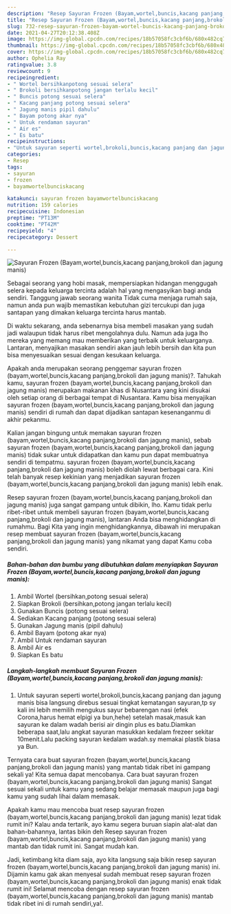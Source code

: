 ```yaml
---
description: "Resep Sayuran Frozen (Bayam,wortel,buncis,kacang panjang,brokoli dan jagung manis) yang lezat dan Mudah Dibuat"
title: "Resep Sayuran Frozen (Bayam,wortel,buncis,kacang panjang,brokoli dan jagung manis) yang lezat dan Mudah Dibuat"
slug: 732-resep-sayuran-frozen-bayam-wortel-buncis-kacang-panjang-brokoli-dan-jagung-manis-yang-lezat-dan-mudah-dibuat
date: 2021-04-27T20:12:38.408Z
image: https://img-global.cpcdn.com/recipes/18b57058fc3cbf6b/680x482cq70/sayuran-frozen-bayamwortelbunciskacang-panjangbrokoli-dan-jagung-manis-foto-resep-utama.jpg
thumbnail: https://img-global.cpcdn.com/recipes/18b57058fc3cbf6b/680x482cq70/sayuran-frozen-bayamwortelbunciskacang-panjangbrokoli-dan-jagung-manis-foto-resep-utama.jpg
cover: https://img-global.cpcdn.com/recipes/18b57058fc3cbf6b/680x482cq70/sayuran-frozen-bayamwortelbunciskacang-panjangbrokoli-dan-jagung-manis-foto-resep-utama.jpg
author: Ophelia Ray
ratingvalue: 3.8
reviewcount: 9
recipeingredient:
- " Wortel bersihkanpotong sesuai selera"
- " Brokoli bersihkanpotong jangan terlalu kecil"
- " Buncis potong sesuai selera"
- " Kacang panjang potong sesuai selera"
- " Jagung manis pipil dahulu"
- " Bayam potong akar nya"
- " Untuk rendaman sayuran"
- " Air es"
- " Es batu"
recipeinstructions:
- "Untuk sayuran seperti wortel,brokoli,buncis,kacang panjang dan jagung manis bisa langsung direbus sesuai tingkat kematangan sayuran,tp sy kali ini lebih memilih mengukus sayur bebarengan nasi (efek Corona,harus hemat elpigi ya bun,hehe) setelah masak,masuk kan sayuran ke dalam wadah berisi air dingin plus es batu.Diamkan beberapa saat,lalu angkat sayuran masukkan kedalam frezeer sekitar 10menit.Lalu packing sayuran kedalam wadah.sy memakai plastik biasa ya Bun."
categories:
- Resep
tags:
- sayuran
- frozen
- bayamwortelbunciskacang

katakunci: sayuran frozen bayamwortelbunciskacang 
nutrition: 159 calories
recipecuisine: Indonesian
preptime: "PT13M"
cooktime: "PT42M"
recipeyield: "4"
recipecategory: Dessert

---
```



![Sayuran Frozen (Bayam,wortel,buncis,kacang panjang,brokoli dan jagung manis)](https://img-global.cpcdn.com/recipes/18b57058fc3cbf6b/680x482cq70/sayuran-frozen-bayamwortelbunciskacang-panjangbrokoli-dan-jagung-manis-foto-resep-utama.jpg)

Sebagai seorang yang hobi masak, mempersiapkan hidangan menggugah selera kepada keluarga tercinta adalah hal yang mengasyikan bagi anda sendiri. Tanggung jawab seorang  wanita Tidak cuma menjaga rumah saja, namun anda pun wajib memastikan kebutuhan gizi tercukupi dan juga santapan yang dimakan keluarga tercinta harus mantab.

Di waktu  sekarang, anda sebenarnya bisa membeli masakan yang sudah jadi walaupun tidak harus ribet mengolahnya dulu. Namun ada juga lho mereka yang memang mau memberikan yang terbaik untuk keluarganya. Lantaran, menyajikan masakan sendiri akan jauh lebih bersih dan kita pun bisa menyesuaikan sesuai dengan kesukaan keluarga. 



Apakah anda merupakan seorang penggemar sayuran frozen (bayam,wortel,buncis,kacang panjang,brokoli dan jagung manis)?. Tahukah kamu, sayuran frozen (bayam,wortel,buncis,kacang panjang,brokoli dan jagung manis) merupakan makanan khas di Nusantara yang kini disukai oleh setiap orang di berbagai tempat di Nusantara. Kamu bisa menyajikan sayuran frozen (bayam,wortel,buncis,kacang panjang,brokoli dan jagung manis) sendiri di rumah dan dapat dijadikan santapan kesenanganmu di akhir pekanmu.

Kalian jangan bingung untuk memakan sayuran frozen (bayam,wortel,buncis,kacang panjang,brokoli dan jagung manis), sebab sayuran frozen (bayam,wortel,buncis,kacang panjang,brokoli dan jagung manis) tidak sukar untuk didapatkan dan kamu pun dapat membuatnya sendiri di tempatmu. sayuran frozen (bayam,wortel,buncis,kacang panjang,brokoli dan jagung manis) boleh diolah lewat berbagai cara. Kini telah banyak resep kekinian yang menjadikan sayuran frozen (bayam,wortel,buncis,kacang panjang,brokoli dan jagung manis) lebih enak.

Resep sayuran frozen (bayam,wortel,buncis,kacang panjang,brokoli dan jagung manis) juga sangat gampang untuk dibikin, lho. Kamu tidak perlu ribet-ribet untuk membeli sayuran frozen (bayam,wortel,buncis,kacang panjang,brokoli dan jagung manis), lantaran Anda bisa menghidangkan di rumahmu. Bagi Kita yang ingin menghidangkannya, dibawah ini merupakan resep membuat sayuran frozen (bayam,wortel,buncis,kacang panjang,brokoli dan jagung manis) yang nikamat yang dapat Kamu coba sendiri.

<!--inarticleads1-->

##### Bahan-bahan dan bumbu yang dibutuhkan dalam menyiapkan Sayuran Frozen (Bayam,wortel,buncis,kacang panjang,brokoli dan jagung manis):

1. Ambil  Wortel (bersihkan,potong sesuai selera)
1. Siapkan  Brokoli (bersihkan,potong jangan terlalu kecil)
1. Gunakan  Buncis (potong sesuai selera)
1. Sediakan  Kacang panjang (potong sesuai selera)
1. Gunakan  Jagung manis (pipil dahulu)
1. Ambil  Bayam (potong akar nya)
1. Ambil  Untuk rendaman sayuran
1. Ambil  Air es
1. Siapkan  Es batu




<!--inarticleads2-->

##### Langkah-langkah membuat Sayuran Frozen (Bayam,wortel,buncis,kacang panjang,brokoli dan jagung manis):

1. Untuk sayuran seperti wortel,brokoli,buncis,kacang panjang dan jagung manis bisa langsung direbus sesuai tingkat kematangan sayuran,tp sy kali ini lebih memilih mengukus sayur bebarengan nasi (efek Corona,harus hemat elpigi ya bun,hehe) setelah masak,masuk kan sayuran ke dalam wadah berisi air dingin plus es batu.Diamkan beberapa saat,lalu angkat sayuran masukkan kedalam frezeer sekitar 10menit.Lalu packing sayuran kedalam wadah.sy memakai plastik biasa ya Bun.




Ternyata cara buat sayuran frozen (bayam,wortel,buncis,kacang panjang,brokoli dan jagung manis) yang mantab tidak ribet ini gampang sekali ya! Kita semua dapat mencobanya. Cara buat sayuran frozen (bayam,wortel,buncis,kacang panjang,brokoli dan jagung manis) Sangat sesuai sekali untuk kamu yang sedang belajar memasak maupun juga bagi kamu yang sudah lihai dalam memasak.

Apakah kamu mau mencoba buat resep sayuran frozen (bayam,wortel,buncis,kacang panjang,brokoli dan jagung manis) lezat tidak rumit ini? Kalau anda tertarik, ayo kamu segera buruan siapin alat-alat dan bahan-bahannya, lantas bikin deh Resep sayuran frozen (bayam,wortel,buncis,kacang panjang,brokoli dan jagung manis) yang mantab dan tidak rumit ini. Sangat mudah kan. 

Jadi, ketimbang kita diam saja, ayo kita langsung saja bikin resep sayuran frozen (bayam,wortel,buncis,kacang panjang,brokoli dan jagung manis) ini. Dijamin kamu gak akan menyesal sudah membuat resep sayuran frozen (bayam,wortel,buncis,kacang panjang,brokoli dan jagung manis) enak tidak rumit ini! Selamat mencoba dengan resep sayuran frozen (bayam,wortel,buncis,kacang panjang,brokoli dan jagung manis) mantab tidak ribet ini di rumah sendiri,ya!.

